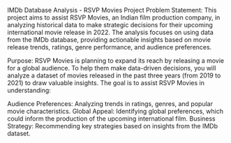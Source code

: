 IMDb Database Analysis -
RSVP Movies Project
Problem Statement:
This project aims to assist RSVP Movies, an Indian film production company, in analyzing historical data to make strategic decisions for their upcoming international movie release in 2022. The analysis focuses on using data from the IMDb database, providing actionable insights based on movie release trends, ratings, genre performance, and audience preferences.

Purpose:
RSVP Movies is planning to expand its reach by releasing a movie for a global audience. To help them make data-driven decisions, you will analyze a dataset of movies released in the past three years (from 2019 to 2021) to draw valuable insights. The goal is to assist RSVP Movies in understanding:

Audience Preferences: Analyzing trends in ratings, genres, and popular movie characteristics.
Global Appeal: Identifying global preferences, which could inform the production of the upcoming international film.
Business Strategy: Recommending key strategies based on insights from the IMDb dataset.
